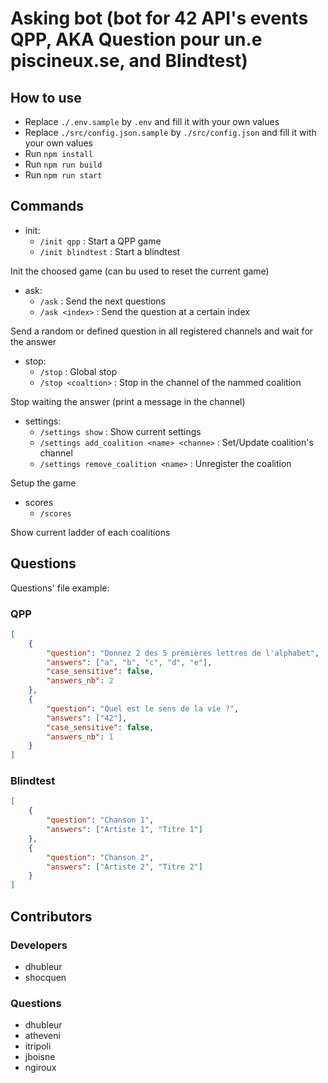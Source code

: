 # Asking bot (bot for 42 API's events QPP, AKA Question pour un.e piscineux.se, and Blindtest)

## How to use

-   Replace `./.env.sample` by `.env` and fill it with your own values
-   Replace `./src/config.json.sample` by `./src/config.json` and fill it with your own values
-   Run `npm install`
-   Run `npm run build`
-   Run `npm run start`

## Commands

-   init:
    -   `/init qpp` : Start a QPP game
    -   `/init blindtest` : Start a blindtest

Init the choosed game (can bu used to reset the current game)

-   ask:
    -   `/ask` : Send the next questions
    -   `/ask <index>` : Send the question at a certain index

Send a random or defined question in all registered channels and wait for the answer

-   stop:
    -   `/stop` : Global stop
    -   `/stop <coaltion>` : Stop in the channel of the nammed coalition

Stop waiting the answer (print a message in the channel)

-   settings:
    -   `/settings show` : Show current settings
    -   `/settings add_coalition <name> <channe>` : Set/Update coalition's channel
    -   `/settings remove_coalition <name>` : Unregister the coalition

Setup the game

-   scores
    -   `/scores`

Show current ladder of each coalitions

## Questions

Questions' file example:

### QPP

```json
[
	{
		"question": "Donnez 2 des 5 premières lettres de l'alphabet",
		"answers": ["a", "b", "c", "d", "e"],
		"case_sensitive": false,
		"answers_nb": 2
	},
	{
		"question": "Quel est le sens de la vie ?",
		"answers": ["42"],
		"case_sensitive": false,
		"answers_nb": 1
	}
]
```

### Blindtest

```json
[
	{
		"question": "Chanson 1",
		"answers": ["Artiste 1", "Titre 1"]
	},
	{
		"question": "Chanson 2",
		"answers": ["Artiste 2", "Titre 2"]
	}
]
```

## Contributors

### Developers

-   dhubleur
-   shocquen

### Questions

-   dhubleur
-   atheveni
-   itripoli
-   jboisne
-   ngiroux
